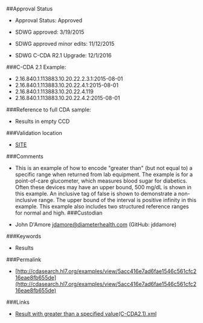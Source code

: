 ##Approval Status 

* Approval Status: Approved
* SDWG approved: 3/19/2015
* SDWG approved minor edits: 11/12/2015

* SDWG C-CDA R2.1 Upgrade: 12/1/2016    

###C-CDA 2.1 Example: 

* 2.16.840.1.113883.10.20.22.2.3.1:2015-08-01
* 2.16.840.1.113883.10.20.22.4.1:2015-08-01
* 2.16.840.1.113883.10.20.22.4.119
* 2.16.840.1.113883.10.20.22.4.2:2015-08-01

###Reference to full CDA sample:
* Results in empty CCD


###Validation location

* [SITE](https://sitenv.org/c-cda-validator)


###Comments

* This is an example of how to encode "greater than" (but not equal to) a specific range when returned from lab equipment. The example is for a point-of-care glucometer, which measures blood sugar for diabetics. Often these devices may have an upper bound, 500 mg/dL is shown in this example. An inclusive tag of false is shown to demonstrate a non-inclusive range. The upper bound of the interval is positive infinity in this example. This example also includes two structured reference ranges for normal and high.
###Custodian

* John D'Amore jdamore@diameterhealth.com (GitHub: jddamore)



###Keywords

* Results

###Permalink 

* [http://cdasearch.hl7.org/examples/view/5acc416e7ad6fae1546c561cfc216eae8fb655de](http://cdasearch.hl7.org/examples/view/5acc416e7ad6fae1546c561cfc216eae8fb655de)

###Links 

* [Result with greater than a specified value(C-CDA2.1).xml](https://github.com/HL7/C-CDA-Examples/tree/master/Results/Result%20with%20greater%20than%20a%20specified%20value/Result%20with%20greater%20than%20a%20specified%20value%28C-CDA2.1%29.xml)
